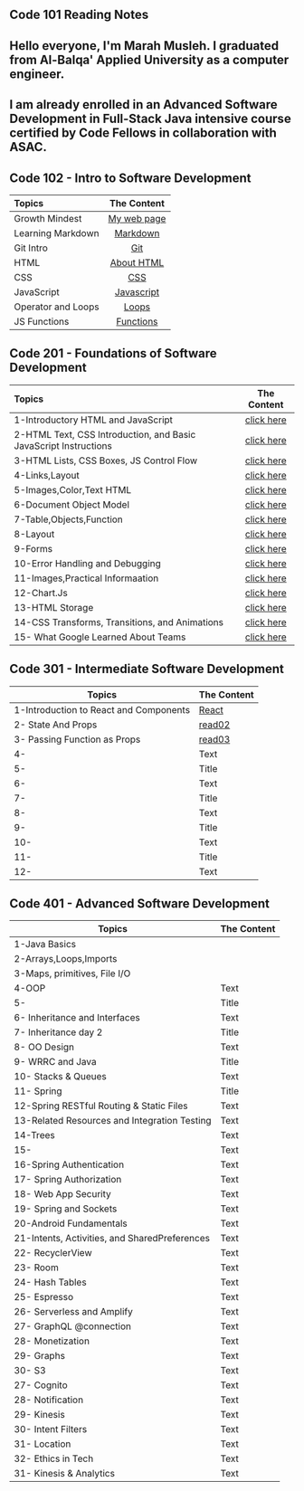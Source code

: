 ## Code 101 Reading Notes

## Hello everyone, I'm Marah Musleh. I graduated from Al-Balqa' Applied University as a computer engineer.

## I am already enrolled in an Advanced Software Development in Full-Stack Java intensive course certified by Code Fellows in collaboration with ASAC.



## Code 102 - Intro to Software Development




| Topics        |  The Content      | 
| :------------- | :----------: | 
|  Growth Mindest|  [My web page](https://marahmusleh.github.io/reading-note/growth)
|  Learning Markdown| [Markdown](https://marahmusleh.github.io/reading-note/read:01)   |    
|  Git Intro | [Git](https://marahmusleh.github.io/reading-note/read:02)
| HTML | [About HTML](https://marahmusleh.github.io/reading-note/read:03) | 
| CSS   | [CSS](https://marahmusleh.github.io/reading-note/read:03b)   |
| JavaScript | [Javascript](https://marahmusleh.github.io/reading-note/read4a) |
| Operator and Loops  | [Loops](https://marahmusleh.github.io/reading-note/read5)        | 
| JS Functions  | [Functions](https://marahmusleh.github.io/reading-note/read6)        | 
 
 
## Code 201 - Foundations of Software Development


| Topics        |  The Content      | 
| :------------- | :----------: | 
|  1-Introductory HTML and JavaScript| [click here](https://marahmusleh.github.io/reading-note/class-01) | 
| 2-HTML Text, CSS Introduction, and Basic JavaScript Instructions|[click here](https://marahmusleh.github.io/reading-note/class-02)    |    
| 3-HTML Lists, CSS Boxes, JS Control Flow | [click here](https://marahmusleh.github.io/reading-note/class-03) |
| 4-Links,Layout |[click here](https://marahmusleh.github.io/reading-note/class-04)  | 
| 5-Images,Color,Text HTML |[click here](https://marahmusleh.github.io/reading-note/class-05)   |
| 6-Document Object Model |[click here](https://marahmusleh.github.io/reading-note/class-06) |
| 7-Table,Objects,Function  |[click here](https://marahmusleh.github.io/reading-note/class-07)        | 
|8-Layout |[click here](https://marahmusleh.github.io/reading-note/class-08)         | 
|  9-Forms|  [click here](https://marahmusleh.github.io/reading-note/class-09)
| 10-Error Handling and Debugging|[click here](https://marahmusleh.github.io/reading-note/class-10)    |    
| 11-Images,Practical Informaation | [click here](https://marahmusleh.github.io/reading-note/class-11)
| 12-Chart.Js |[click here](https://github.com/Marahmusleh/reading-note)  | 
| 13-HTML Storage  |[click here](https://marahmusleh.github.io/reading-note/class-13)  |
| 14-CSS Transforms, Transitions, and Animations |[click here](https://marahmusleh.github.io/reading-note/class-14b) |
| 15- What Google Learned About Teams |[click here](https://marahmusleh.github.io/reading-note/class-14b)        | 

## Code 301 - Intermediate Software Development
 
| Topics     | The Content |
| ----------- | ----------- |
| 1-Introduction to React and Components  |[React](https://marahmusleh.github.io/reading-note/Code%20301/read:01)    |
| 2- State And Props | [read02](https://marahmusleh.github.io/reading-note/Code%20301/read02)       |
| 3- Passing Function as Props    | [read03](https://marahmusleh.github.io/reading-note/Code%20301/read:03)      |
| 4-   | Text        |
| 5-      | Title       |
| 6-   | Text        |
| 7-     | Title       |
| 8-   | Text        |
| 9-     | Title       |
| 10-   | Text        |
| 11-     | Title       |
| 12-   | Text        |


## Code 401 - Advanced Software Development




| Topics     | The Content |
| ----------- | ----------- |
| 1-Java Basics  |    |
| 2-Arrays,Loops,Imports |       |
| 3-Maps, primitives, File I/O    |       |
| 4-OOP  | Text        |
| 5-      | Title       |
| 6- Inheritance and Interfaces   | Text        |
| 7- Inheritance day 2    | Title       |
| 8- OO Design  | Text        |
| 9- WRRC and Java    | Title       |
| 10- Stacks & Queues  | Text        |
| 11- Spring    | Title       |
| 12-Spring RESTful Routing & Static Files   | Text        |
| 13-Related Resources and Integration Testing   | Text        |
| 14-Trees  | Text        |
| 15-   | Text        |
| 16-Spring Authentication   | Text        |
| 17- Spring Authorization  | Text        |
| 18- Web App Security  | Text        |
| 19- Spring and Sockets  | Text        |
| 20-Android Fundamentals   | Text        |
| 21-Intents, Activities, and SharedPreferences   | Text        |
| 22- RecyclerView  | Text        |
| 23- Room | Text        |
| 24- Hash Tables  | Text        |
| 25- Espresso | Text        |
| 26- Serverless and Amplify| Text        |
| 27- GraphQL @connection | Text        |
| 28- Monetization | Text      |
| 29- Graphs | Text      |
| 30- S3 | Text      |
| 27- Cognito | Text      |
| 28- Notification | Text      |
| 29-  Kinesis | Text      |
| 30-  Intent Filters | Text      |
| 31-  Location | Text      |
| 32-  Ethics in Tech | Text      |
| 31-  Kinesis & Analytics | Text      |








